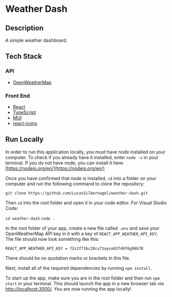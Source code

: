 # Weather Dash

## Description

A simple weather dashboard.

## Tech Stack

### API

- [OpenWeatherMap](https://openweathermap.org/api/one-call-api)

### Front End

- [React](https://reactjs.org/)
- [TypeScript](https://www.typescriptlang.org/)
- [MUI](https://mui.com/)
- [react-icons](https://www.npmjs.com/package/react-icons)

## Run Locally

In order to run this application locally, you must have node installed on your computer. To check if you already have it installed, enter `node -v` in your terminal. If you do not have node, you can install it here: [https://nodejs.org/en/](https://nodejs.org/en/)

Once you have confirmed that node is installed, `cd` into a folder on your computer and run the following command to clone the repository:

`git clone https://github.com/LucasSilbernagel/weather-dash.git`

Then `cd` into the root folder and open it in your code editor. For Visual Studio Code:

`cd weather-dash`
`code .`

In the root folder of your app, create a new file called `.env` and save your OpenWeatherMap API key in it with a key of `REACT_APP_WEATHER_API_KEY`. The file should now look something like this:

`REACT_APP_WEATHER_API_KEY = 72s1f71bc28cv71ayce63749f6g96b78`

There should be no quotation marks or brackets in this file.

Next, install all of the required dependencies by running `npm install`.

To start up the app, make sure you are in the root folder and then run `npm start` in your terminal. This should launch the app in a new browser tab via [http://localhost:3000/](http://localhost:3000/). You are now running the app locally!
